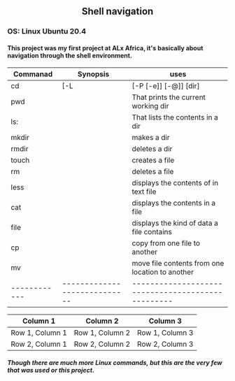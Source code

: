 ##   <div align='center'>Shell navigation</div>
### OS: Linux Ubuntu 20.4

#### This project was my first project at ALx Africa, it's basically about navigation through the shell environment.



|Commanad    | Synopsis                   |            uses                                 |
|------------|----------------------------|-------------------------------------------------|
|cd          |[-L|[-P [-e]] [-@]] [dir]   |change shell woring directry                     |
|pwd         |                            |That prints the current working dir              |
|ls:         |                            |That lists the contents in a dir                 |
|mkdir       |                            |makes a dir                                      |
|rmdir       |                            |deletes a dir                                    |
|touch       |                            |creates a file                                   |
|rm          |                            |deletes a file                                   |
|less        |                            |displays the contents of in text file            |       
|cat         |                            |displays the contents in a file                  |
|file        |                            |displays the kind of data a file contains        |
|cp          |                            |copy from one file to another                    |
|mv          |                            |move file contents from one location to another  |
|------------|----------------------------|-------------------------------------------------|     
     
     
| Column 1 | Column 2 | Column 3 |
| --- | --- | --- |
| Row 1, Column 1 | Row 1, Column 2 | Row 1, Column 3 |
| Row 2, Column 1 | Row 2, Column 2 | Row 2, Column 3 |

     
##### Though there are much more Linux commands, but this are the very few that was used or this project.
     
